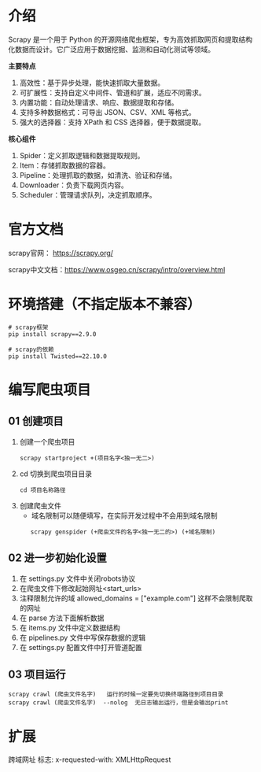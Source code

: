 # 介绍

Scrapy 是一个用于 Python 的开源网络爬虫框架，专为高效抓取网页和提取结构化数据而设计。它广泛应用于数据挖掘、监测和自动化测试等领域。

**主要特点**

1. 高效性：基于异步处理，能快速抓取大量数据。
2. 可扩展性：支持自定义中间件、管道和扩展，适应不同需求。
3. 内置功能：自动处理请求、响应、数据提取和存储。
4. 支持多种数据格式：可导出 JSON、CSV、XML 等格式。
5. 强大的选择器：支持 XPath 和 CSS 选择器，便于数据提取。

**核心组件**

1. Spider：定义抓取逻辑和数据提取规则。
2. Item：存储抓取数据的容器。
3. Pipeline：处理抓取的数据，如清洗、验证和存储。
4. Downloader：负责下载网页内容。
5. Scheduler：管理请求队列，决定抓取顺序。

# 官方文档

scrapy官网： https://scrapy.org/

scrapy中文文档：https://www.osgeo.cn/scrapy/intro/overview.html

# 环境搭建（不指定版本不兼容）

```shell
# scrapy框架
pip install scrapy==2.9.0

# scrapy的依赖
pip install Twisted==22.10.0
```

# 编写爬虫项目

## 01 创建项目

1. 创建一个爬虫项目
   ```shell
   scrapy startproject +(项目名字<独一无二>)
   ```
2. cd 切换到爬虫项目目录
   ```shell
   cd 项目名称路径
   ```
3. 创建爬虫文件
    - 域名限制可以随便填写，在实际开发过程中不会用到域名限制
   ```shell
      scrapy genspider (+爬虫文件的名字<独一无二的>) (+域名限制)
   ```

## 02 进一步初始化设置

1. 在 settings.py 文件中关闭robots协议
2. 在爬虫文件下修改起始网址<start_urls>
3. 注释限制允许的域 allowed_domains = \["example.com"] 这样不会限制爬取的网址
4. 在 parse 方法下面解析数据
5. 在 items.py 文件中定义数据结构
6. 在 pipelines.py 文件中写保存数据的逻辑
7. 在 settings.py 配置文件中打开管道配置

## 03 项目运行

```shell
scrapy crawl (爬虫文件名字)   运行的时候一定要先切换终端路径到项目目录
scrapy crawl (爬虫文件名字)  --nolog  无日志输出运行，但是会输出print
```

# 扩展

跨域网址 标志: x-requested-with: XMLHttpRequest
